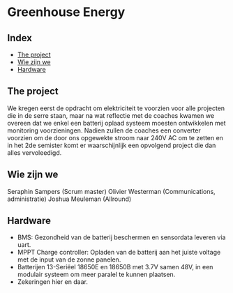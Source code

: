 # Greenhouse Energy

## Index

- [The project](#the-project)
- [Wie zijn we](#wie-zijn-we)
- [Hardware](#hardware) 

## The project
We kregen eerst de opdracht om elektriciteit te voorzien voor alle projecten die in de serre staan, maar na wat reflectie met de coaches kwamen we overeen dat we enkel een batterij oplaad systeem moesten ontwikkelen met monitoring voorzieningen. Nadien zullen de coaches een converter voorzien om de door ons opgewekte stroom naar 240V AC om te zetten en in het 2de semister komt er waarschijnlijk een opvolgend project die dan alles vervoleedigd.

## Wie zijn we
Seraphin Sampers (Scrum master)
Olivier Westerman (Communications, administratie)
Joshua Meuleman (Allround)

## Hardware
- BMS: Gezondheid van de batterij beschermen en sensordata leveren via uart.
- MPPT Charge controller: Opladen van de batterij aan het juiste voltage met de input van de zonne panelen.
- Batterijen 13-Seriëel 18650E en 18650B met 3.7V samen 48V, in een modulair systeem om meer paralel te kunnen plaatsen.
- Zekeringen hier en daar.
